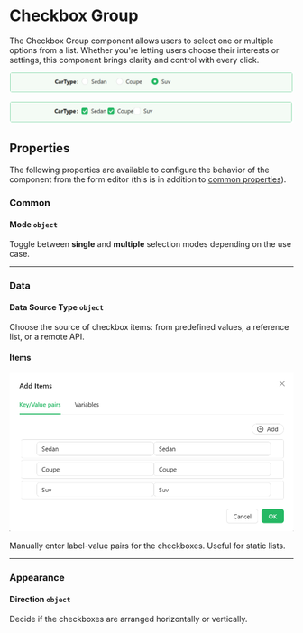 # Checkbox Group

The Checkbox Group component allows users to select one or multiple options from a list. Whether you're letting users choose their interests or settings, this component brings clarity and control with every click.

![Image](../images/checkboxgroup1.png)

![Image](../images/checkboxgroup2.png)


## **Properties**

The following properties are available to configure the behavior of the component from the form editor (this is in addition to [common properties](/docs/front-end-basics/form-components/common-component-properties)).

### Common

#### **Mode** ``object``

Toggle between **single** and **multiple** selection modes depending on the use case.
___

### Data

#### **Data Source Type** ``object``

Choose the source of checkbox items: from predefined values, a reference list, or a remote API.

#### Items

![Image](../images/checkboxgroup3.png)

Manually enter label-value pairs for the checkboxes. Useful for static lists.

___

### Appearance

#### **Direction** ``object``

Decide if the checkboxes are arranged horizontally or vertically.